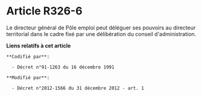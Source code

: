 # Article R326-6

Le  directeur général de Pôle emploi peut déléguer ses pouvoirs au  directeur territorial dans le cadre fixé par une
délibération du conseil  d'administration.

**Liens relatifs à cet article**

	**Codifié par**:

	  - Décret n°91-1263 du 16 décembre 1991

	**Modifié par**:

	  - Décret n°2012-1566 du 31 décembre 2012 - art. 1
